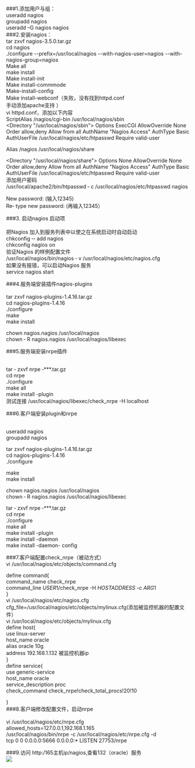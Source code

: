 ###1.添加用户与组：<br>
   useradd nagios<br>
   groupadd nagios<br>
   useradd –G nagios nagios<br>
###2.安装nagios：<br>
tar zxvf nagios-3.5.0.tar.gz<br>
cd nagios<br>
 ./configure --prefix=/usr/local/nagios --with-nagios-user=nagios --with-nagios-group=nagios<br>
Make all<br>
make install<br>
Make install-init<br>
Make install-commmode<br>
Make-install-config<br>
Make install-webconf（失败，没有找到httpd.conf<br>
手动添加apache支持  ）<br>
 vi httpd.conf，添加以下内容<br>
ScriptAlias /nagios/cgi-bin /usr/local/nagios/sbin<br>
<Directory "/usr/local/nagios/sbin">
    Options ExecCGI
    AllowOverride None
    Order allow,deny
    Allow from all
    AuthName "Nagios Access"
    AuthType Basic
    AuthUserFile /usr/local/nagios/etc/htpasswd
    Require valid-user
</Directory>
 
Alias /nagios /usr/local/nagios/share<br>
 
<Directory "/usr/local/nagios/share">
    Options None
    AllowOverride None
    Order allow,deny
    Allow from all
    AuthName "Nagios Access"
    AuthType Basic
    AuthUserFile /usr/local/nagios/etc/htpasswd
    Require valid-user
</Directory><br>
添加用户密码<br>
/usr/local/apache2/bin/htpasswd  ‐ c  /usr/local/nagios/etc/htpasswd  nagios <br>
 
New   password:  (输入12345)  <br>
Re‐ type   new   password:  (再输入12345）<br>
 
###3.  启动nagios  启动项<br><br>
把Nagios 加入到服务列表中以使之在系统启动时自动启动 <br>
chkconfig  ‐‐ add   nagios  <br>
chkconfig   nagios   on <br>
验证Nagios 的样例配置文件 <br>
/usr/local/nagios/bin/nagios  ‐ v  /usr/local/nagios/etc/nagios.cfg  <br>
如果没有报错，可以启动Nagios 服务 <br>
service   nagios   start  <br>
 
###4.服务端安装插件nagios-plugins<br><br>
tar zxvf nagios-plugins-1.4.16.tar.gz<br>
cd nagios-plugins-1.4.16<br>
./configure<br>
make <br>
make  install  <br>
 
chown   nagios.nagios  /usr/local/nagios  <br>
chown  ‐ R  nagios.nagios  /usr/local/nagios/libexec <br>
 
###5.服务端安装nrpe插件<br><br>
 
tar ‐ zxvf   nrpe ‐***.tar.gz  <br>
cd   nrpe <br>
./configure  <br>
make  all  <br>
make  install -plugin <br>
测试连接 /usr/local/nagios/libexec/check_nrpe -H localhost<br>
 
###6.客户端安装plugin和nrpe<br><br>
 
useradd nagios<br>
groupadd nagios<br>
 
 
tar zxvf nagios-plugins-1.4.16.tar.gz<br>
cd nagios-plugins-1.4.16<br>
./configure<br>
 
make <br>
make  install  <br>
 
chown   nagios.nagios  /usr/local/nagios  <br>
chown  ‐ R  nagios.nagios  /usr/local/nagios/libexec <br>
 
 
tar ‐ zxvf   nrpe ‐***.tar.gz  <br>
cd   nrpe <br>
./configure  <br>
make  all  <br>
make  install -plugin <br>
make  install -daemon  <br>
make  install -daemon- config<br>
 
###7.客户端配置check_nrpe（被动方式）<br>
vi /usr/local/nagios/etc/objects/command.cfg<br>
 
define command{<br>
        command_name check_nrpe<br>
        command_line $USER1$/check_nrpe -H $HOSTADDRESS$ -c $ARG1$<br>
        }<br>
vi /usr/local/nagios/etc/nagios.cfg<br>
cfg_file=/usr/local/nagios/etc/objects/mylinux.cfg(添加被监控机器的配置文件）<br>
vi /usr/local/nagios/etc/objects/mylinux.cfg<br>
define host{<br>
   use linux-server <br>
   host_name oracle<br>
   alias oracle 10g<br>
   address 192.168.1.132 被监控机器ip<br>
}<br>
define service{<br>
   use generic-service<br>
   host_name oracle<br>
   service_description proc<br>
   check_command check_nrpe!check_total_procs!20!10<br>
 
 
}<br>
###8.客户端修改配置文件，启动nrpe<br><br>
vi /usr/local/nagios/etc/nrpe.cfg<br>
allowed_hosts=127.0.0.1,192.168.1.165<br>
/usr/local/nagios/bin/nrpe -c /usr/local/nagios/etc/nrpe.cfg -d<br>
tcp      0     0 0.0.0.0:5666            0.0.0.0:*               LISTEN      27753/nrpe<br>
 
###9.访问 http:/165主机ip/nagios,查看132（oracle）服务<br>
![](http://dl.iteye.com/upload/attachment/0084/4052/486a92dc-be16-30e5-9bc1-183eea62fa9e.png)
